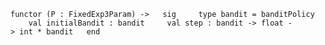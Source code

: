 `functor (P : FixedExp3Param) ->   sig     type bandit = banditPolicy
    val initialBandit : bandit
    val step : bandit -> float -> int * bandit   end`
